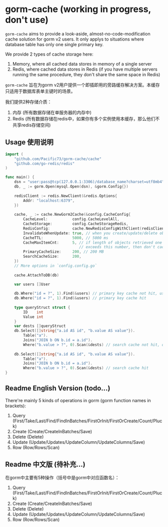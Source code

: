 # gorm-cache (working in progress, don't use)

`gorm-cache` aims to provide a look-aside, almost-no-code-modification cache solution for gorm v2 users. It only applys to situations where database table has only one single primary key.

We provide 2 types of cache storage here:

1. Memory, where all cached data stores in memory of a single server
2. Redis, where cached data stores in Redis (if you have multiple servers running the same procedure, they don't share the same space in Redis)

`gorm-cache` 旨在为gorm v2用户提供一个即插即用的旁路缓存解决方案。本缓存只适用于数据库表单主键时的场景。

我们提供2种存储介质：

1. 内存 (所有数据存储在单服务器的内存中)
2. Redis (所有数据存储在redis中，如果你有多个实例使用本缓存，那么他们不共享redis存储空间)

## Usage 使用说明

```go
import (
    "github.com/Pacific73/gorm-cache/cache"
    "github.com/go-redis/redis"
)

func main() {
    dsn = "user:pass@tcp(127.0.0.1:3306)/database_name?charset=utf8mb4"
    db, _ := gorm.Open(mysql.Open(dsn), &gorm.Config{})
    
    redisClient := redis.NewClient(&redis.Options{
        Addr: "localhost:6379",    
    })
    
    cache, _ := cache.NewGorm2Cache(&config.CacheConfig{
        CacheLevel:           config.CacheLevelAll,
        CacheStorage:         config.CacheStorageRedis,
        RedisConfig:          cache.NewRedisConfigWithClient(redisClient),
        InvalidateWhenUpdate: true, // when you create/update/delete objects, invalidate cache
        CacheTTL:             5000, // 5000 ms
        CacheMaxItemCnt:      5, // if length of objects retrieved one single time 
                                 // exceeds this number, then don't cache
        PrimaryCacheSize:     200, // 200 MB
        SearchCacheSize:      200,
    })
    // More options in `config.config.go`
    
    cache.AttachToDB(db)

    var users []User
    
    db.Where("id = ?", 1).Find(&users) // primary key cache not hit, users cached
    db.Where("id = ?", 1).Find(&users) // primary key cache hit
    
    type queryStruct struct {
        ID    int
        Value int
    }
    var dests []queryStruct
    db.Select([]string{"a.id AS id", "b.value AS value"}).
        Table("a").
        Joins("JOIN b ON b.id = a.id").
        Where("b.value > ?", 0).Scan(&dests) // search cache not hit, query result cached
    
    db.Select([]string{"a.id AS id", "b.value AS value"}).
    	Table("a").
    	Joins("JOIN b ON b.id = a.id").
    	Where("b.value > ?", 0).Scan(&dests) // search cache hit
}
```

## Readme English Version (todo...)

There're mainly 5 kinds of operations in gorm (gorm function names in brackets):

1. Query (First/Take/Last/Find/FindInBatches/FirstOrInit/FirstOrCreate/Count/Pluck)
2. Create (Create/CreateInBatches/Save)
3. Delete (Delete)
4. Update (Update/Updates/UpdateColumn/UpdateColumns/Save)
5. Row (Row/Rows/Scan)

## Readme 中文版 (待补充...)

在gorm中主要有5种操作（括号中是gorm中对应函数名）：

1. Query (First/Take/Last/Find/FindInBatches/FirstOrInit/FirstOrCreate/Count/Pluck)
2. Create (Create/CreateInBatches/Save)
3. Delete (Delete)
4. Update (Update/Updates/UpdateColumn/UpdateColumns/Save)
5. Row (Row/Rows/Scan)


